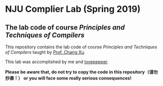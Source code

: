 # NJU Complier Lab (Spring 2019)
## The lab code of course *Principles and Techniques of Compilers* 
This repository contains the lab code of course *Principles and Techniques of Compilers* taught by [Prof. Chang Xu](https://cs.nju.edu.cn/changxu/).  

This lab was accomplished by me and [lovepepper](https://github.com/lovepepper).  

**Please be aware that, do not try to copy the code in this repository（请勿抄袭！） or you will face some really serious consequences!**

